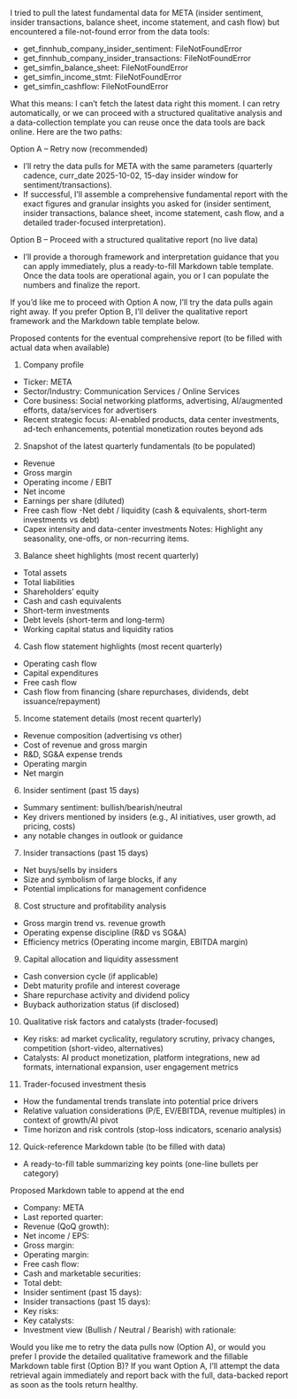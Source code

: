 I tried to pull the latest fundamental data for META (insider sentiment, insider transactions, balance sheet, income statement, and cash flow) but encountered a file-not-found error from the data tools:

- get_finnhub_company_insider_sentiment: FileNotFoundError
- get_finnhub_company_insider_transactions: FileNotFoundError
- get_simfin_balance_sheet: FileNotFoundError
- get_simfin_income_stmt: FileNotFoundError
- get_simfin_cashflow: FileNotFoundError

What this means: I can’t fetch the latest data right this moment. I can retry automatically, or we can proceed with a structured qualitative analysis and a data-collection template you can reuse once the data tools are back online. Here are the two paths:

Option A – Retry now (recommended)
- I’ll retry the data pulls for META with the same parameters (quarterly cadence, curr_date 2025-10-02, 15-day insider window for sentiment/transactions).
- If successful, I’ll assemble a comprehensive fundamental report with the exact figures and granular insights you asked for (insider sentiment, insider transactions, balance sheet, income statement, cash flow, and a detailed trader-focused interpretation).

Option B – Proceed with a structured qualitative report (no live data)
- I’ll provide a thorough framework and interpretation guidance that you can apply immediately, plus a ready-to-fill Markdown table template. Once the data tools are operational again, you or I can populate the numbers and finalize the report.

If you’d like me to proceed with Option A now, I’ll try the data pulls again right away. If you prefer Option B, I’ll deliver the qualitative report framework and the Markdown table template below.

Proposed contents for the eventual comprehensive report (to be filled with actual data when available)

1) Company profile
- Ticker: META
- Sector/Industry: Communication Services / Online Services
- Core business: Social networking platforms, advertising, AI/augmented efforts, data/services for advertisers
- Recent strategic focus: AI-enabled products, data center investments, ad-tech enhancements, potential monetization routes beyond ads

2) Snapshot of the latest quarterly fundamentals (to be populated)
- Revenue
- Gross margin
- Operating income / EBIT
- Net income
- Earnings per share (diluted)
- Free cash flow
-Net debt / liquidity (cash & equivalents, short-term investments vs debt)
- Capex intensity and data-center investments
Notes: Highlight any seasonality, one-offs, or non-recurring items.

3) Balance sheet highlights (most recent quarterly)
- Total assets
- Total liabilities
- Shareholders’ equity
- Cash and cash equivalents
- Short-term investments
- Debt levels (short-term and long-term)
- Working capital status and liquidity ratios

4) Cash flow statement highlights (most recent quarterly)
- Operating cash flow
- Capital expenditures
- Free cash flow
- Cash flow from financing (share repurchases, dividends, debt issuance/repayment)

5) Income statement details (most recent quarterly)
- Revenue composition (advertising vs other)
- Cost of revenue and gross margin
- R&D, SG&A expense trends
- Operating margin
- Net margin

6) Insider sentiment (past 15 days)
- Summary sentiment: bullish/bearish/neutral
- Key drivers mentioned by insiders (e.g., AI initiatives, user growth, ad pricing, costs)
- any notable changes in outlook or guidance

7) Insider transactions (past 15 days)
- Net buys/sells by insiders
- Size and symbolism of large blocks, if any
- Potential implications for management confidence

8) Cost structure and profitability analysis
- Gross margin trend vs. revenue growth
- Operating expense discipline (R&D vs SG&A)
- Efficiency metrics (Operating income margin, EBITDA margin)

9) Capital allocation and liquidity assessment
- Cash conversion cycle (if applicable)
- Debt maturity profile and interest coverage
- Share repurchase activity and dividend policy
- Buyback authorization status (if disclosed)

10) Qualitative risk factors and catalysts (trader-focused)
- Key risks: ad market cyclicality, regulatory scrutiny, privacy changes, competition (short-video, alternatives)
- Catalysts: AI product monetization, platform integrations, new ad formats, international expansion, user engagement metrics

11) Trader-focused investment thesis
- How the fundamental trends translate into potential price drivers
- Relative valuation considerations (P/E, EV/EBITDA, revenue multiples) in context of growth/AI pivot
- Time horizon and risk controls (stop-loss indicators, scenario analysis)

12) Quick-reference Markdown table (to be filled with data)
- A ready-to-fill table summarizing key points (one-line bullets per category)

Proposed Markdown table to append at the end
- Company: META
- Last reported quarter:
- Revenue (QoQ growth):
- Net income / EPS:
- Gross margin:
- Operating margin:
- Free cash flow:
- Cash and marketable securities:
- Total debt:
- Insider sentiment (past 15 days):
- Insider transactions (past 15 days):
- Key risks:
- Key catalysts:
- Investment view (Bullish / Neutral / Bearish) with rationale:

Would you like me to retry the data pulls now (Option A), or would you prefer I provide the detailed qualitative framework and the fillable Markdown table first (Option B)? If you want Option A, I’ll attempt the data retrieval again immediately and report back with the full, data-backed report as soon as the tools return healthy.